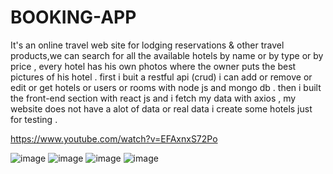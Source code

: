 # BOOKING-APP

It's an online travel web site for lodging reservations & other travel products,we can search for all the available hotels by name or by type or by price , every hotel has his own photos where the owner puts the best pictures of his hotel .
first i buit a restful api (crud) i can add or remove or edit or get hotels or users or rooms with node js and mongo db . then i built the front-end section with react js and i fetch my data with axios , my website does not have a alot of data or real data i create some hotels just for testing .

https://www.youtube.com/watch?v=EFAxnxS72Po

![image](https://user-images.githubusercontent.com/73221495/189983765-84815520-a7a4-40f2-98cf-276298bb528d.png)
![image](https://user-images.githubusercontent.com/73221495/189983931-95e85de3-4f86-488f-829d-8a00fc74dc2d.png)
![image](https://user-images.githubusercontent.com/73221495/189984036-45357ce3-7446-4e44-bdb5-0db6dc787aad.png)
![image](https://user-images.githubusercontent.com/73221495/189984160-87fd56bb-92f0-465f-b3c3-272636ef9d78.png)


